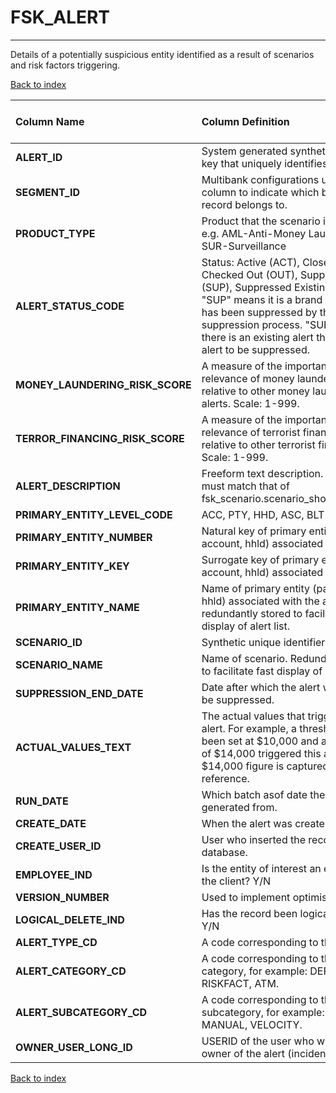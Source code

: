 # FSK_ALERT

---

Details of a potentially suspicious entity identified as a result of scenarios and risk factors triggering.

[Back to index](./index.md)

| Column Name                     | Column Definition                                                                                                                                                                                                                                                                           | Column Data Type   | Column Null Option   | PK   | FK   |
|:--------------------------------|:--------------------------------------------------------------------------------------------------------------------------------------------------------------------------------------------------------------------------------------------------------------------------------------------|:-------------------|:---------------------|:-----|:-----|
| **ALERT_ID**                    | System generated synthetic/surrogate key that uniquely identifies an alert.                                                                                                                                                                                                                 | NUMBER(12)         | Not Null             | Yes  | No   |
| **SEGMENT_ID**                  | Multibank configurations use this column to indicate which bank the record belongs to.                                                                                                                                                                                                      | VARCHAR2(128)      | Not Null             | No   | Yes  |
| **PRODUCT_TYPE**                | Product that the scenario is defined for:  e.g. AML-Anti-Money Laundering, SUR-Surveillance                                                                                                                                                                                                 | CHAR(3)            | Not Null             | No   | No   |
| **ALERT_STATUS_CODE**           | Status: Active (ACT), Closed(CLS), Checked Out (OUT), Suppressed New (SUP), Suppressed Existing (SUE). Note: "SUP" means it is a brand new alert that has been suppressed by the suppression process.  "SUE" means that there is an existing alert that caused this alert to be suppressed. | CHAR(3)            | Not Null             | No   | No   |
| **MONEY_LAUNDERING_RISK_SCORE** | A measure of the importance or relevance of money laundering alerts relative to other money laundering alerts. Scale: 1-999.                                                                                                                                                                | NUMBER(3)          | Not Null             | No   | No   |
| **TERROR_FINANCING_RISK_SCORE** | A measure of the importance or relevance of terrorist financing alerts relative to other terrorist financing alerts. Scale: 1-999.                                                                                                                                                          | NUMBER(3)          | Null                 | No   | No   |
| **ALERT_DESCRIPTION**           | Freeform text description. Field width must match that of fsk_scenario.scenario_short_description.                                                                                                                                                                                          | VARCHAR2(100)      | Not Null             | No   | No   |
| **PRIMARY_ENTITY_LEVEL_CODE**   | ACC, PTY, HHD, ASC, BLT                                                                                                                                                                                                                                                                     | CHAR(3)            | Not Null             | No   | No   |
| **PRIMARY_ENTITY_NUMBER**       | Natural key of primary entity (party, account, hhld) associated with the alert.                                                                                                                                                                                                             | VARCHAR2(50)       | Not Null             | No   | No   |
| **PRIMARY_ENTITY_KEY**          | Surrogate key of primary entity (party, account, hhld) associated with the alert.                                                                                                                                                                                                           | NUMBER(12)         | Null                 | No   | No   |
| **PRIMARY_ENTITY_NAME**         | Name of primary entity (party, account, hhld) associated with the alert. This is redundantly stored to facilitate fast display of alert list.                                                                                                                                               | VARCHAR2(35)       | Null                 | No   | No   |
| **SCENARIO_ID**                 | Synthetic unique identifier of Scenarios.                                                                                                                                                                                                                                                   | NUMBER(12)         | Null                 | No   | Yes  |
| **SCENARIO_NAME**               | Name of scenario.  Redundantly stored to facilitate fast display of alert list.                                                                                                                                                                                                             | VARCHAR2(35)       | Null                 | No   | No   |
| **SUPPRESSION_END_DATE**        | Date after which the alert will no longer be suppressed.                                                                                                                                                                                                                                    | DATE               | Null                 | No   | No   |
| **ACTUAL_VALUES_TEXT**          | The actual values that triggered the alert.  For example, a threshold may have been set at $10,000 and a transaction of $14,000 triggered this alert.  The $14,000 figure is captured here for reference.                                                                                   | VARCHAR2(255)      | Null                 | No   | No   |
| **RUN_DATE**                    | Which batch asof date the alert was generated from.                                                                                                                                                                                                                                         | DATE               | Not Null             | No   | No   |
| **CREATE_DATE**                 | When the alert was created                                                                                                                                                                                                                                                                  | DATE               | Not Null             | No   | No   |
| **CREATE_USER_ID**              | User who inserted the record into the database.                                                                                                                                                                                                                                             | VARCHAR2(60)       | Not Null             | No   | No   |
| **EMPLOYEE_IND**                | Is the entity of interest an employee of the client? Y/N                                                                                                                                                                                                                                    | CHAR(1)            | Null                 | No   | No   |
| **VERSION_NUMBER**              | Used to implement optimistic locking.                                                                                                                                                                                                                                                       | NUMBER(10)         | Not Null             | No   | No   |
| **LOGICAL_DELETE_IND**          | Has the record been logically deleted? Y/N                                                                                                                                                                                                                                                  | CHAR(1)            | Not Null             | No   | No   |
| **ALERT_TYPE_CD**               | A code corresponding to the alert type.                                                                                                                                                                                                                                                     | VARCHAR2(32)       | Null                 | No   | No   |
| **ALERT_CATEGORY_CD**           | A code corresponding to the alert category, for example: DEFAULT, RISKFACT, ATM.                                                                                                                                                                                                            | VARCHAR2(32)       | Null                 | No   | No   |
| **ALERT_SUBCATEGORY_CD**        | A code corresponding to the alert subcategory, for example: DEFAULT, MANUAL, VELOCITY.                                                                                                                                                                                                      | VARCHAR2(32)       | Null                 | No   | No   |
| **OWNER_USER_LONG_ID**          | USERID of the user who will be the owner of the alert (incident).                                                                                                                                                                                                                           | VARCHAR2(60)       | Null                 | No   | No   |

[Back to index](./index.md)